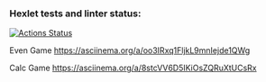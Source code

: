 ### Hexlet tests and linter status:
[![Actions Status](https://github.com/Ymirotvorenie/java-project-61/actions/workflows/hexlet-check.yml/badge.svg)](https://github.com/Ymirotvorenie/java-project-61/actions)

Even Game
https://asciinema.org/a/oo3IRxq1FljkL9mnIejde1QWg

Calc Game
https://asciinema.org/a/8stcVV6D5IKiOsZQRuXtUCsRx
